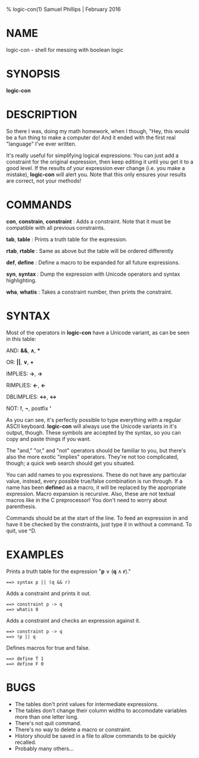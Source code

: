 % logic-con(1) Samuel Phillips | February 2016

# NAME

logic-con - shell for messing with boolean logic

# SYNOPSIS

**logic-con**

# DESCRIPTION

So there I was, doing my math homework, when I though, "Hey, this would be a fun
thing to make a computer do! And it ended with the first real "language" I've
ever written.

It's really useful for simplifying logical expressions: You can just add a
constraint for the original expression, then keep editing it until you get it to
a good level. If the results of your expression ever change (i.e. you make a
mistake), **logic-con** will alert you. Note that this only ensures your results
are correct, not your methods!

# COMMANDS

**con**, **constrain**, **constraint**
:   Adds a constraint. Note that it must be compatible with all previous
constraints.

**tab**, **table**
:   Prints a truth table for the expression.

**rtab**, **rtable**
:   Same as above but the table will be ordered differently

**def**, **define**
:   Define a macro to be expanded for all future expressions.

**syn**, **syntax**
:   Dump the expression with Unicode operators and syntax highlighting.

**wha**, **whatis**
:   Takes a constraint number, then prints the constraint.

# SYNTAX

Most of the operators in **logic-con** have a Unicode variant, as can be seen in
this table:

AND: **&&**, **∧**, **\***

OR: **||**, **∨**, **+**

IMPLIES: **->**, **→**

RIMPLIES: **<-**, **←**

DBLIMPLIES: **<->**, **↔**

NOT: **!**, **¬**, postfix **'**

As you can see, it's perfectly possible to type everything with a regular ASCII
keyboard. **logic-con** will always use the Unicode variants in it's output,
though. These symbols are accepted by the syntax, so you can copy and paste
things if you want.

The "and," "or," and "not" operators should be familiar to you, but there's also
the more exotic "implies" operators. They're not too complicated, though; a
quick web search should get you situated.

You can add names to you expressions. These do not have any particular value,
instead, every possible true/false combination is run through. If a name has
been **define**d as a macro, it will be replaced by the appropriate expression.
Macro expansion is recursive. Also, these are not textual macros like in the C
preprocessor! You don't need to worry about parenthesis.

Commands should be at the start of the line. To feed an expression in and have
it be checked by the constraints, just type it in without a command. To quit,
use ^D.

# EXAMPLES

Prints a truth table for the expression "**p** ∨ (**q** ∧ **r**)."

    ==> syntax p || (q && r)

Adds a constraint and prints it out.

    ==> constraint p -> q
    ==> whatis 0

Adds a constraint and checks an expression against it.

    ==> constraint p -> q
    ==> !p || q

Defines macros for true and false.

    ==> define T 1
    ==> define F 0

# BUGS

- The tables don't print values for intermediate expressions.
- The tables don't change their column widths to accomodate variables more than
one letter long.
- There's not quit command.
- There's no way to delete a macro or constraint.
- History should be saved in a file to allow commands to be quickly recalled.
- Probably many others...
